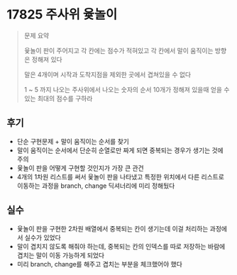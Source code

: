 # 17825 주사위 윷놀이

>문제 요약
>
>윷놀이 판이 주어지고 각 칸에는 점수가 적혀있고 각 칸에서 말이 움직이는 방향은 정해져 있다
>
>말은 4개이며 시작과 도착지점을 제외한 곳에서  겹쳐있을 수 없다
>
>1 ~ 5 까지 나오는 주사위에서 나오는 숫자의 순서 10개가 정해져 있을때 얻을 수 있는 최대의 점수를 구하라

## 후기

- 단순 구현문제 + 말이 움직이는 순서를 찾기
- 말이 움직이는 순서에서 단순히 순열로만 짜게 되면 중복되는 경우가 생기는 것에 주의
- 윷놀이 판을 어떻게 구현할 것인지가 가장 큰 관건
- 4개의 1차원 리스트를 써서 윷놀이 판을 나타냈고 특정한 위치에서 다른 리스트로 이동하는 과정을 branch, change 딕셔너리에 미리 정해뒀다

## 실수

- 윷놀이 판을 구현한 2차원 배열에서 중복되는 칸이 생기는데 이걸 처리하는 과정에서 실수가 있었다
- 말이 겹치지 않도록 해줘야 하는데, 중복되는 칸의 인덱스를 따로 저장하는 바람에 겹치는 말이 이동 가능하게 되었다
- 미리 branch, change를 해주고 겹치는 부분을 체크했어야 했다